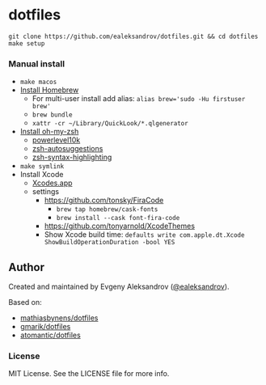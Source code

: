 #	dotfiles

``` shell
git clone https://github.com/ealeksandrov/dotfiles.git && cd dotfiles
make setup
```

### Manual install

* `make macos`
* [Install Homebrew](http://brew.sh)
  * For multi-user install add alias: `alias brew='sudo -Hu firstuser brew'`
  * `brew bundle`
  * `xattr -cr ~/Library/QuickLook/*.qlgenerator`
* [Install oh-my-zsh](https://github.com/ohmyzsh/ohmyzsh)
  * [powerlevel10k](https://github.com/romkatv/powerlevel10k)
  * [zsh-autosuggestions](https://github.com/zsh-users/zsh-autosuggestions)
  * [zsh-syntax-highlighting](https://github.com/zsh-users/zsh-syntax-highlighting)
* `make symlink`
* Install Xcode
  * [Xcodes.app](https://github.com/RobotsAndPencils/XcodesApp)
  * settings
    * https://github.com/tonsky/FiraCode
      * `brew tap homebrew/cask-fonts`
      * `brew install --cask font-fira-code`
    * https://github.com/tonyarnold/XcodeThemes
    * Show Xcode build time: `defaults write com.apple.dt.Xcode ShowBuildOperationDuration -bool YES`

## Author

Created and maintained by Evgeny Aleksandrov ([@ealeksandrov](http://twitter.com/ealeksandrov)).

Based on:
- [mathiasbynens/dotfiles](https://github.com/mathiasbynens/dotfiles)
- [gmarik/dotfiles](https://github.com/gmarik/dotfiles)
- [atomantic/dotfiles](https://github.com/atomantic/dotfiles)

### License

MIT License. See the LICENSE file for more info.
